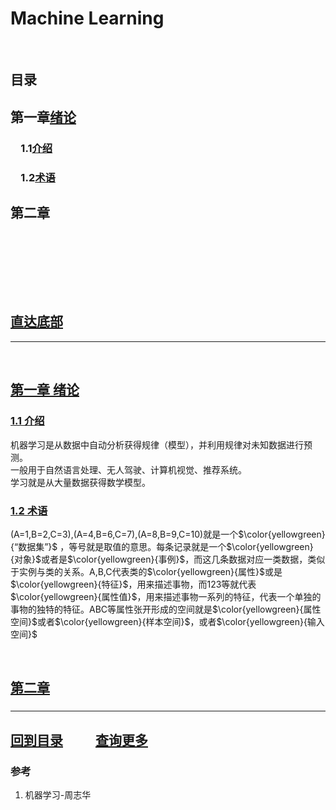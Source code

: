 # Machine Learning

&emsp;

## 目录

## 第一章[绪论](#第一章-绪论)

### &emsp;1.1[介绍](#11-介绍)

### &emsp;1.2[术语](#12-术语)

## 第二章[]()

### &emsp;[]()

#### &emsp;&emsp;[]()

&emsp;

## [直达底部](#回到目录)

---

&emsp;

## [第一章 绪论](#第一章绪论)

### [1.1 介绍](#11介绍)

机器学习是从数据中自动分析获得规律（模型），并利用规律对未知数据进行预测。  
一般用于自然语言处理、无人驾驶、计算机视觉、推荐系统。  
学习就是从大量数据获得数学模型。

### [1.2 术语](#12术语)

(A=1,B=2,C=3),(A=4,B=6,C=7),(A=8,B=9,C=10)就是一个$\color{yellowgreen}{“数据集”}$ ，等号就是取值的意思。每条记录就是一个$\color{yellowgreen}{对象}$或者是$\color{yellowgreen}{事例}$，而这几条数据对应一类数据，类似于实例与类的关系。A,B,C代表类的$\color{yellowgreen}{属性}$或是$\color{yellowgreen}{特征}$，用来描述事物，而123等就代表$\color{yellowgreen}{属性值}$，用来描述事物一系列的特征，代表一个单独的事物的独特的特征。ABC等属性张开形成的空间就是$\color{yellowgreen}{属性空间}$或者$\color{yellowgreen}{样本空间}$，或者$\color{yellowgreen}{输入空间}$

&emsp;  

## [第二章 ]()

### 

#### 

---

## [回到目录](#目录) &emsp; &emsp;[查询更多](https://github.com/Didnelpsun/notes)

### 参考

1. 机器学习-周志华
